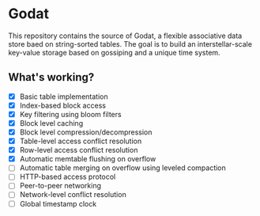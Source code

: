 # Godat

This repository contains the source of Godat, a flexible associative data store baed on string-sorted tables.
The goal is to build an interstellar-scale key-value storage based on gossiping and a unique time system.

## What's working?

- [x] Basic table implementation
- [x] Index-based block access
- [x] Key filtering using bloom filters
- [x] Block level caching
- [x] Block level compression/decompression
- [x] Table-level access conflict resolution
- [x] Row-level access conflict resolution
- [x] Automatic memtable flushing on overflow
- [ ] Automatic table merging on overflow using leveled compaction
- [ ] HTTP-based access protocol
- [ ] Peer-to-peer networking
- [ ] Network-level conflict resolution
- [ ] Global timestamp clock